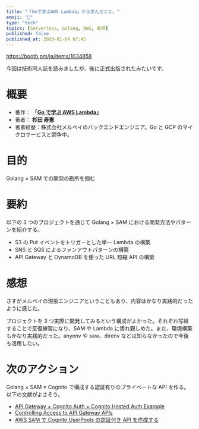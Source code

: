 ```yaml
---
title: "「Goで学ぶAWS Lambda」から学んだこと。"
emoji: "📖"
type: "tech"
topics: [Serverless, Golang, AWS, 書評]
published: false
published_at: 2020-01-04 07:45
---
```


https://booth.pm/ja/items/1034858

今回は技術同人誌を読みましたが、後に正式出版されたみたいです。

# 概要

- 著作： **「[Go で学ぶ AWS Lambda](https://amzn.to/3ZkU2vX)」**
- 著者： **杉田 寿憲**
- 著者経歴：株式会社メルペイのバックエンドエンジニア。Go と GCP のマイクロサービスと闘争中。

# 目的

Golang × SAM での開発の勘所を掴む

# 要約

以下の 3 つのプロジェクトを通じて Golang × SAM における開発方法やパターンを紹介する。

- S3 の Put イベントをトリガーとした単一 Lambda の構築
- SNS と SQS によるファンアウトパターンの構築
- API Gateway と DynamoDB を使った URL 短縮 API の構築

# 感想

さすがメルペイの現役エンジニアということもあり、内容はかなり実践的だったように感じた。

プロジェクトを 3 つ実際に開発してみるという構成がよかった。それぞれ写経することで反復練習になり、SAM や Lambda に慣れ親しめた。また、環境構築もかなり実践的だった。anyenv や saw、direnv などは知らなかったので今後も活用したい。

# 次のアクション

Golang × SAM × Cognito で構成する認証有りのプライベートな API を作る。以下の文献がよさそう。

- [API Gateway + Cognito Auth + Cognito Hosted Auth Example](https://github.com/awslabs/serverless-application-model/tree/master/examples/2016-10-31/api_cognito_auth)
- [Controlling Access to API Gateway APIs](https://docs.aws.amazon.com/serverless-application-model/latest/developerguide/serverless-controlling-access-to-apis.html)
- [AWS SAM で Cognito UserPools の認証付き API を作成する](https://blog.youyo.info/post/2018/12/05/sam-apigateway-authorizer/)
